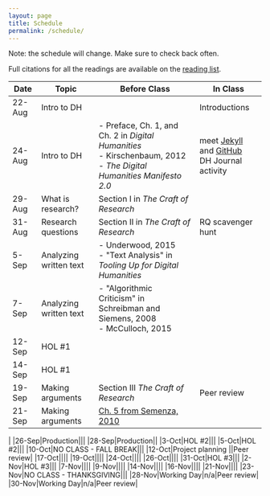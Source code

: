 ```yaml
---
layout: page
title: Schedule
permalink: /schedule/
---
```


Note: the schedule will change. Make sure to check back often.

Full citations for all the readings are available on the [reading list](/research-methods-in-digital-humanities/reading-list/).

|Date|Topic|Before Class|In Class|
|---|---|---|---|
|22-Aug|Intro to DH||Introductions|
|24-Aug|Intro to DH|- Preface, Ch. 1, and Ch. 2 in _Digital Humanities_<br />- Kirschenbaum, 2012<br />- _The Digital Humanities Manifesto 2.0_|meet [Jekyll](https://jekyllrb.com/) and [GitHub](http://www.github.com) <br/> DH Journal activity|
|29-Aug|What is research?|Section I in _The Craft of Research_||
|31-Aug|Research questions|Section II in _The Craft of Research_|RQ scavenger hunt|
|5-Sep|Analyzing written text|- Underwood, 2015<br />- "Text Analysis" in _Tooling Up for Digital Humanities_||
|7-Sep|Analyzing written text|- "Algorithmic Criticism" in Schreibman and Siemens, 2008<br />- McCulloch, 2015||
|12-Sep|HOL #1|||
|14-Sep|HOL #1|||
|19-Sep|Making arguments|Section III _The Craft of Research_|Peer review|
|21-Sep|Making arguments|[Ch. 5 from Semenza, 2010](https://www.dropbox.com/s/mzka6oyp3ura2bd/Semenza%202010%20Ch%205.pdf?dl=0)
|
|26-Sep|Production|||
|28-Sep|Production||
|3-Oct|HOL #2|||
|5-Oct|HOL #2|||
|10-Oct|NO CLASS - FALL BREAK|||
|12-Oct|Project planning ||Peer review|
|17-Oct||||
|19-Oct||||
|24-Oct||||
|26-Oct||||
|31-Oct|HOL #3|||
|2-Nov|HOL #3|||
|7-Nov||||
|9-Nov||||
|14-Nov||||
|16-Nov||||
|21-Nov||||
|23-Nov|NO CLASS - THANKSGIVING|||
|28-Nov|Working Day|n/a|Peer review|
|30-Nov|Working Day|n/a|Peer review|
